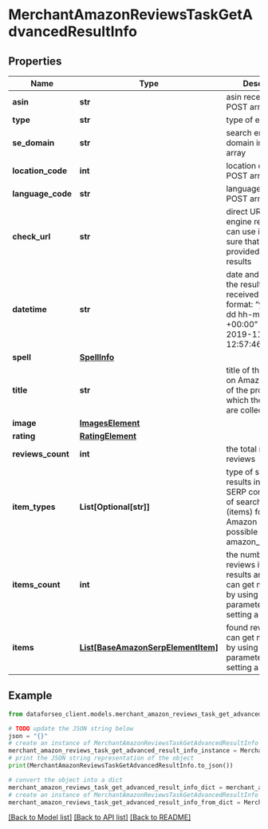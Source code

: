 # MerchantAmazonReviewsTaskGetAdvancedResultInfo


## Properties

Name | Type | Description | Notes
------------ | ------------- | ------------- | -------------
**asin** | **str** | asin received in a POST array | [optional] 
**type** | **str** | type of element | [optional] 
**se_domain** | **str** | search engine domain in a POST array | [optional] 
**location_code** | **int** | location code in a POST array | [optional] 
**language_code** | **str** | language code in a POST array | [optional] 
**check_url** | **str** | direct URL to search engine results you can use it to make sure that we provided accurate results | [optional] 
**datetime** | **str** | date and time when the result was received in the UTC format: “yyyy-mm-dd hh-mm-ss +00:00” example: 2019-11-15 12:57:46 +00:00 | [optional] 
**spell** | [**SpellInfo**](SpellInfo.md) |  | [optional] 
**title** | **str** | title of the product on Amazon the title of the product for which the reviews are collected | [optional] 
**image** | [**ImagesElement**](ImagesElement.md) |  | [optional] 
**rating** | [**RatingElement**](RatingElement.md) |  | [optional] 
**reviews_count** | **int** | the total number of reviews | [optional] 
**item_types** | **List[Optional[str]]** | type of search results in Amazon SERP contains types of search results (items) found in Amazon SERP; possible item types: amazon_review_item | [optional] 
**items_count** | **int** | the number of reviews items in the results array you can get more results by using the depth parameter when setting a task | [optional] 
**items** | [**List[BaseAmazonSerpElementItem]**](BaseAmazonSerpElementItem.md) | found reviews you can get more results by using the depth parameter when setting a task | [optional] 

## Example

```python
from dataforseo_client.models.merchant_amazon_reviews_task_get_advanced_result_info import MerchantAmazonReviewsTaskGetAdvancedResultInfo

# TODO update the JSON string below
json = "{}"
# create an instance of MerchantAmazonReviewsTaskGetAdvancedResultInfo from a JSON string
merchant_amazon_reviews_task_get_advanced_result_info_instance = MerchantAmazonReviewsTaskGetAdvancedResultInfo.from_json(json)
# print the JSON string representation of the object
print(MerchantAmazonReviewsTaskGetAdvancedResultInfo.to_json())

# convert the object into a dict
merchant_amazon_reviews_task_get_advanced_result_info_dict = merchant_amazon_reviews_task_get_advanced_result_info_instance.to_dict()
# create an instance of MerchantAmazonReviewsTaskGetAdvancedResultInfo from a dict
merchant_amazon_reviews_task_get_advanced_result_info_from_dict = MerchantAmazonReviewsTaskGetAdvancedResultInfo.from_dict(merchant_amazon_reviews_task_get_advanced_result_info_dict)
```
[[Back to Model list]](../README.md#documentation-for-models) [[Back to API list]](../README.md#documentation-for-api-endpoints) [[Back to README]](../README.md)


